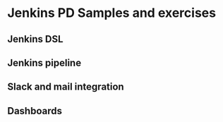 # Jenkins PD Samples and exercises

## Jenkins DSL
## Jenkins pipeline
## Slack and mail integration
## Dashboards 
